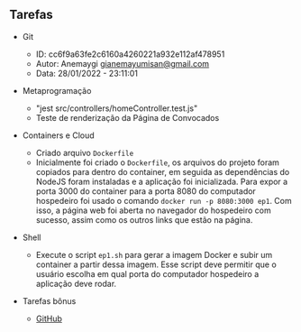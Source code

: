 ## Tarefas

- Git
    - ID: cc6f9a63fe2c6160a4260221a932e112af478951
    - Autor: Anemaygi <gianemayumisan@gmail.com>
    - Data: 28/01/2022 - 23:11:01


- Metaprogramação
    - "jest src/controllers/homeController.test.js"
    - Teste de renderização da Página de Convocados


- Containers e Cloud
    - Criado arquivo `Dockerfile`
    - Inicialmente foi criado o `Dockerfile`, os arquivos do projeto foram copiados para dentro do container, em seguida as dependências do NodeJS foram instaladas e a aplicação foi inicializada. Para expor a porta 3000 do container para a porta 8080 do computador hospedeiro foi usado o comando `docker run -p 8080:3000 ep1`. Com isso, a página web foi aberta no navegador do hospedeiro com sucesso, assim como os outros links que estão na página.


- Shell
    - Execute o script `ep1.sh` para gerar a imagem Docker e subir um container a partir dessa imagem. Esse script deve permitir que o usuário escolha em qual porta do computador hospedeiro a aplicação deve rodar.


- Tarefas bônus
    - [GitHub](https://github.com/jrafaelrn/guiaSobrevivenciaProgramador-EP)